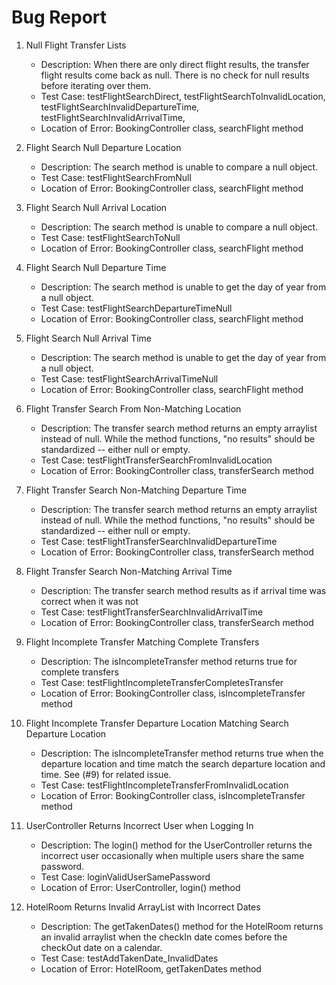 # Bug Report

1. Null Flight Transfer Lists
	- Description: When there are only direct flight results, the transfer flight results come back as null.
	There is no check for null results before iterating over them.
	- Test Case: testFlightSearchDirect, testFlightSearchToInvalidLocation, 
	testFlightSearchInvalidDepartureTime, testFlightSearchInvalidArrivalTime, 
	- Location of Error: BookingController class, searchFlight method

2. Flight Search Null Departure Location
	- Description: The search method is unable to compare a null object.
	- Test Case: testFlightSearchFromNull
	- Location of Error: BookingController class, searchFlight method

3. Flight Search Null Arrival Location
	- Description: The search method is unable to compare a null object.
	- Test Case: testFlightSearchToNull
	- Location of Error: BookingController class, searchFlight method

4. Flight Search Null Departure Time
	- Description: The search method is unable to get the day of year from a null object.
	- Test Case: testFlightSearchDepartureTimeNull
	- Location of Error: BookingController class, searchFlight method

5. Flight Search Null Arrival Time
	- Description: The search method is unable to get the day of year from a null object.
	- Test Case: testFlightSearchArrivalTimeNull
	- Location of Error: BookingController class, searchFlight method

6. Flight Transfer Search From Non-Matching Location
	- Description: The transfer search method returns an empty arraylist instead of null.
		While the method functions, "no results" should be standardized -- either null or empty.
	- Test Case: testFlightTransferSearchFromInvalidLocation
	- Location of Error: BookingController class, transferSearch method

7. Flight Transfer Search Non-Matching Departure Time
	- Description: The transfer search method returns an empty arraylist instead of null.
		While the method functions, "no results" should be standardized -- either null or empty.
	- Test Case: testFlightTransferSearchInvalidDepartureTime
	- Location of Error: BookingController class, transferSearch method

8. Flight Transfer Search Non-Matching Arrival Time
	- Description: The transfer search method results as if arrival time was correct when it was not 
	- Test Case: testFlightTransferSearchInvalidArrivalTime
	- Location of Error: BookingController class, transferSearch method

9. Flight Incomplete Transfer Matching Complete Transfers
	- Description: The isIncompleteTransfer method returns true for complete transfers
	- Test Case: testFlightIncompleteTransferCompletesTransfer
	- Location of Error: BookingController class, isIncompleteTransfer method

10. Flight Incomplete Transfer Departure Location Matching Search Departure Location
	- Description: The isIncompleteTransfer method returns true when the departure location and time match
		the search departure location and time. See (#9) for related issue.
	- Test Case: testFlightIncompleteTransferFromInvalidLocation
	- Location of Error: BookingController class, isIncompleteTransfer method

11. UserController Returns Incorrect User when Logging In
    - Description: The login() method for the UserController returns the incorrect user occasionally when multiple users share the same password.
    - Test Case: loginValidUserSamePassword
    - Location of Error: UserController, login() method
    
12. HotelRoom Returns Invalid ArrayList with Incorrect Dates
    - Description: The getTakenDates() method for the HotelRoom returns an invalid arraylist when the checkIn date comes  before the checkOut date on a calendar.
    - Test Case: testAddTakenDate_InvalidDates
    - Location of Error: HotelRoom, getTakenDates method
